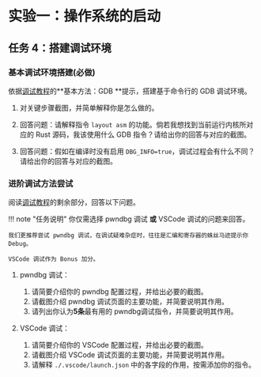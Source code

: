 # 实验一：操作系统的启动

## 任务 4：搭建调试环境

### 基本调试环境搭建(必做)

依据[调试教程](../../wiki/debug.md)的**基本方法：GDB **提示，搭建基于命令行的 GDB 调试环境。

1. 对关键步骤截图，并简单解释你是怎么做的。

2. 回答问题：请解释指令 `layout asm` 的功能。倘若我想找到当前运行内核所对应的 Rust 源码，我该使用什么 GDB 指令？请给出你的回答与对应的截图。

3. 回答问题：假如在编译时没有启用 `DBG_INFO=true`，调试过程会有什么不同？请给出你的回答与对应的截图。

### 进阶调试方法尝试

阅读[调试教程](../../wiki/debug.md)的剩余部分，回答以下问题。

!!! note "任务说明"
    你仅需选择 pwndbg 调试 **或** VSCode 调试的问题来回答。

    我们更推荐尝试 pwndbg 调试，在调试疑难杂症时，往往是汇编和寄存器的蛛丝马迹提示你 Debug。
    
    VSCode 调试作为 Bonus 加分。

1. pwndbg 调试：

   1. 请简要介绍你的 pwndbg 配置过程，并给出必要的截图。    
   2. 请截图介绍 pwndbg 调试页面的主要功能，并简要说明其作用。
   3. 请列出你认为**5条**最有用的 pwndbg调试指令，并简要说明其作用。

2. VSCode 调试：
    1. 请简要介绍你的 VSCode 配置过程，并给出必要的截图。    
    2. 请截图介绍 VSCode 调试页面的主要功能，并简要说明其作用。
    3. 请解释 `./.vscode/launch.json` 中的各字段的作用，按需添加你的指令。